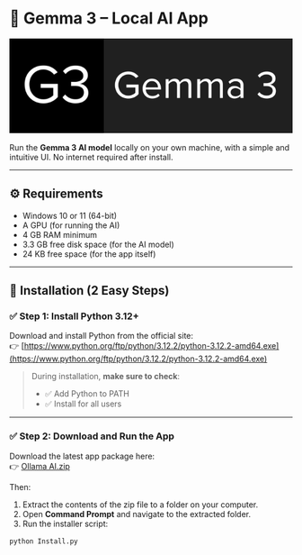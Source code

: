 # 🧠 Gemma 3 – Local AI App

![Gemma 3](./Gemma%203.png)

Run the **Gemma 3 AI model** locally on your own machine, with a simple and intuitive UI. No internet required after install.

---

## ⚙️ Requirements

- Windows 10 or 11 (64-bit)  
- A GPU (for running the AI)  
- 4 GB RAM minimum  
- 3.3 GB free disk space (for the AI model)  
- 24 KB free space (for the app itself)  

---

## 🚀 Installation (2 Easy Steps)

### ✅ Step 1: Install Python 3.12+

Download and install Python from the official site:  
👉 [https://www.python.org/ftp/python/3.12.2/python-3.12.2-amd64.exe](https://www.python.org/ftp/python/3.12.2/python-3.12.2-amd64.exe)

> During installation, **make sure to check**:  
> - ✅ Add Python to PATH  
> - ✅ Install for all users  

---

### ✅ Step 2: Download and Run the App

Download the latest app package here:  
👉 [Ollama AI.zip](https://github.com/XTCooper11/Gemma3-Local-AI-App/raw/main/Ollama%20AI.zip)

Then:

1. Extract the contents of the zip file to a folder on your computer.  
2. Open **Command Prompt** and navigate to the extracted folder.  
3. Run the installer script:

```bash
python Install.py

